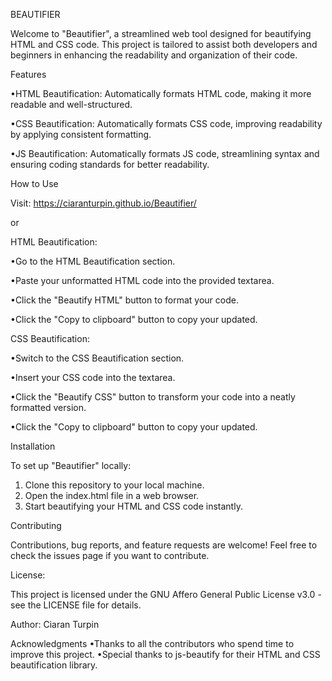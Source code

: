 BEAUTIFIER

Welcome to "Beautifier", a streamlined web tool designed for beautifying HTML and CSS code. This project is tailored to assist both developers and beginners in enhancing the readability and organization of their code.

Features

•HTML Beautification: Automatically formats HTML code, making it more readable and well-structured.

•CSS Beautification: Automatically formats CSS code, improving readability by applying consistent formatting.

•JS Beautification: Automatically formats JS code, streamlining syntax and ensuring coding standards for better readability.


How to Use

Visit: https://ciaranturpin.github.io/Beautifier/

or

HTML Beautification:

•Go to the HTML Beautification section.

•Paste your unformatted HTML code into the provided textarea.

•Click the "Beautify HTML" button to format your code.

•Click the "Copy to clipboard" button to copy your updated.

CSS Beautification:

•Switch to the CSS Beautification section.

•Insert your CSS code into the textarea.

•Click the "Beautify CSS" button to transform your code into a neatly formatted version.

•Click the "Copy to clipboard" button to copy your updated.

Installation

To set up "Beautifier" locally:

1. Clone this repository to your local machine.
2. Open the index.html file in a web browser.
3. Start beautifying your HTML and CSS code instantly.

Contributing

Contributions, bug reports, and feature requests are welcome! Feel free to check the issues page if you want to contribute.

License:

This project is licensed under the GNU Affero General Public License v3.0 - see the LICENSE file for details.

Author: Ciaran Turpin

Acknowledgments
•Thanks to all the contributors who spend time to improve this project.
•Special thanks to js-beautify for their HTML and CSS beautification library.
